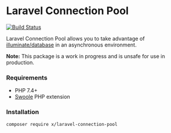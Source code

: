# Laravel Connection Pool

[![Build Status](https://travis-ci.com/mink/laravel-connection-pool.svg?branch=master)](https://travis-ci.com/mink/laravel-connection-pool)

Laravel Connection Pool allows you to take advantage of [illuminate/database](https://github.com/illuminate/database) in an asynchronous environment.

**Note:** This package is a work in progress and is unsafe for use in production.

### Requirements
- PHP 7.4+
- [Swoole](https://github.com/swoole/swoole-src) PHP extension

### Installation
```
composer require x/laravel-connection-pool
```
